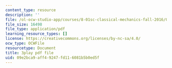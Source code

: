 ```yaml
---
content_type: resource
description: ''
file: /ol-ocw-studio-app/courses/8-01sc-classical-mechanics-fall-2016/09e2bca9aff49247fd116081b5b0ed5f_Lpd_TddOSZY.pdf
file_size: 16498
file_type: application/pdf
learning_resource_types: []
license: https://creativecommons.org/licenses/by-nc-sa/4.0/
ocw_type: OCWFile
resourcetype: Document
title: 3play pdf file
uid: 09e2bca9-aff4-9247-fd11-6081b5b0ed5f
---
```

